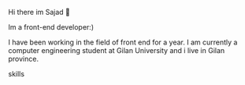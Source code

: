 Hi there im Sajad 👋

Im a front-end developer:)

I have been working in the field of front end for a year. I am currently a computer engineering student at Gilan University
and i live in Gilan province.

skills

